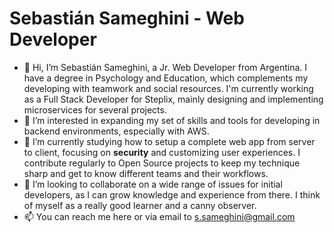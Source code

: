 # Sebastián Sameghini - Web Developer

- 👋 Hi, I’m Sebastián Sameghini, a Jr. Web Developer from Argentina. I have a degree in Psychology and Education, which complements my developing with teamwork and social resources. I'm currently working as a Full Stack Developer for Steplix, mainly designing and implementing microservices for several projects.
- 👀 I’m interested in expanding my set of skills and tools for developing in backend environments, especially with AWS.
- 🌱 I’m currently studying how to setup a complete web app from server to client, focusing on **security** and customizing user experiences. I contribute regularly to Open Source projects to keep my technique sharp and get to know different teams and their workflows.
- 💞️ I’m looking to collaborate on a wide range of issues for initial developers, as I can grow knowledge and experience from there.
I think of myself as a really good learner and a canny observer.
- 📫 You can reach me here or via email to s.sameghini@gmail.com

<!---
ssameghini/ssameghini is a ✨ special ✨ repository because its `README.md` (this file) appears on your GitHub profile.
You can click the Preview link to take a look at your changes.
--->
